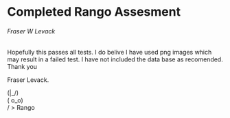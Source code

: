 <h1>Completed Rango Assesment</h1>
<h6> Fraser W Levack </h6>

Hopefully this passes all tests. I do belive I have used png images which may result in a failed test. 
I have not included the data base as recomended. 
Thank you 

Fraser Levack. 

(|_/)<br>
( o_o)<br>
/  >  Rango<br>
